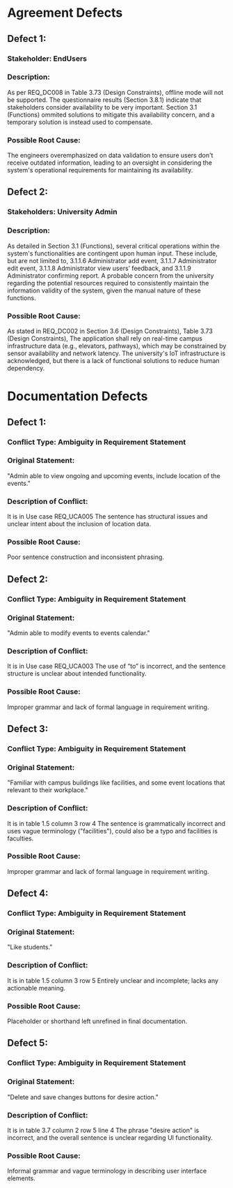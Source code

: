 # Agreement Defects  

## Defect 1:
### Stakeholder: EndUsers
### Description:

As per REQ_DC008 in Table 3.73 (Design Constraints), offline mode will not be supported.
The questionnaire results (Section 3.8.1) indicate that stakeholders consider availability to be very important. Section 3.1 (Functions) ommited solutions to mitigate this availability concern, and a temporary solution is instead used to compensate.

### Possible Root Cause:
The engineers overemphasized on data validation to ensure users don't receive outdated information, leading to an oversight in considering the system's operational requirements for maintaining its availability.

## Defect 2:
### Stakeholders: University Admin
### Description:

As detailed in Section 3.1 (Functions), several critical operations within the system's functionalities are contingent upon human input. These include, but are not limited to, 3.1.1.6 Administrator add event, 3.1.1.7 Administrator edit event, 3.1.1.8 Administrator view users’ feedback, and 3.1.1.9 Administrator confirming report. A probable concern from the university regarding the potential resources required to consistently maintain the information validity of the system, given the manual nature of these functions.

### Possible Root Cause:
As stated in REQ_DC002 in Section 3.6 (Design Constraints), Table 3.73 (Design Constraints), The application shall rely on real-time campus infrastructure data (e.g., elevators, pathways), which may be constrained by sensor availability and network latency. The university's IoT infrastructure is acknowledged, but there is a lack of functional solutions to reduce human dependency.

# Documentation Defects
## Defect 1:
### Conflict Type: Ambiguity in Requirement Statement

### Original Statement:
"Admin able to view ongoing and upcoming events, include location of the events."

### Description of Conflict:
It is in Use case REQ_UCA005
The sentence has structural issues and unclear intent about the inclusion of location data.

### Possible Root Cause:
Poor sentence construction and inconsistent phrasing.

## Defect 2:
### Conflict Type: Ambiguity in Requirement Statement

### Original Statement:
"Admin able to modify events to events calendar."

### Description of Conflict:
It is in Use case REQ_UCA003
The use of “to” is incorrect, and the sentence structure is unclear about intended functionality.

### Possible Root Cause:
Improper grammar and lack of formal language in requirement writing.

## Defect 3:
### Conflict Type: Ambiguity in Requirement Statement

### Original Statement:
"Familiar with campus buildings like facilities, and some event locations that relevant to their workplace."

### Description of Conflict:
It is in table 1.5 column 3 row 4
The sentence is grammatically incorrect and uses vague terminology ("facilities"), could also be a typo and facilities is faculties.

### Possible Root Cause:
Improper grammar and lack of formal language in requirement writing.

## Defect 4:
### Conflict Type: Ambiguity in Requirement Statement

### Original Statement:
"Like students."

### Description of Conflict:
It is in table 1.5 column 3 row 5
Entirely unclear and incomplete; lacks any actionable meaning.

### Possible Root Cause:
Placeholder or shorthand left unrefined in final documentation.

## Defect 5:
### Conflict Type: Ambiguity in Requirement Statement

### Original Statement:
"Delete and save changes buttons for desire action."

### Description of Conflict:
It is in table 3.7 column 2 row 5 line 4
The phrase "desire action" is incorrect, and the overall sentence is unclear regarding UI functionality.

### Possible Root Cause:
Informal grammar and vague terminology in describing user interface elements.